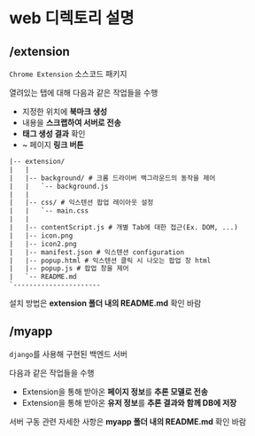 # web 디렉토리 설명

## /extension

`Chrome Extension` 소스코드 패키지

열려있는 탭에 대해 다음과 같은 작업들을 수행

* 지정한 위치에 **북마크 생성**
* 내용을 **스크랩하여 서버로 전송**
* **태그 생성 결과** 확인
* ~ 페이지 **링크 버튼**


```html
|-- extension/
|   |
|   |-- background/ # 크롬 드라이버 백그라운드의 동작을 제어
|   |   `-- background.js
|   |
|   |-- css/ # 익스텐션 팝업 레이아웃 설정
|   |   `-- main.css
|   |
|   |-- contentScript.js # 개별 Tab에 대한 접근(Ex. DOM, ...)
|   |-- icon.png
|   |-- icon2.png
|   |-- manifest.json # 익스텐션 configuration
|   |-- popup.html # 익스텐션 클릭 시 나오는 팝업 창 html
|   |-- popup.js # 팝업 창을 제어
|   `-- README.md
`----------------------
```

설치 방법은 **extension 폴더 내의 README.md** 확인 바람

## /myapp

`django`를 사용해 구현된 백엔드 서버

다음과 같은 작업들을 수행 

* Extension을 통해 받아온 **페이지 정보**를 **추론 모델로 전송**
* Extension을 통해 받아온 **유저 정보**를 **추론 결과와 함께 DB에 저장**

서버 구동 관련 자세한 사항은 **myapp 폴더 내의 README.md** 확인 바람